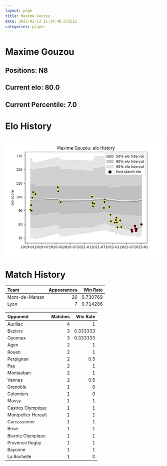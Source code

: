 ```yaml
---  
layout: page  
title: Maxime Gouzou  
date: 2023-01-13 11:34:48.572512  
categories: player  
---
```

# Maxime Gouzou

## Positions: N8

## Current elo: 80.0

## Current Percentile: 7.0

# Elo History


![elo history](history_MaximeGouzou.png)
# Match History


| Team           |   Appearances |   Win Rate |
|:---------------|--------------:|-----------:|
| Mont-de-Marsan |            26 |   0.730769 |
| Lyon           |             7 |   0.714286 |

| Opponent            |   Matches |   Win Rate |
|:--------------------|----------:|-----------:|
| Aurillac            |         4 |   1        |
| Beziers             |         3 |   0.333333 |
| Oyonnax             |         3 |   0.333333 |
| Agen                |         2 |   1        |
| Rouen               |         2 |   1        |
| Perpignan           |         2 |   0.5      |
| Pau                 |         2 |   1        |
| Montauban           |         2 |   1        |
| Vannes              |         2 |   0.5      |
| Grenoble            |         1 |   0        |
| Colomiers           |         1 |   0        |
| Massy               |         1 |   1        |
| Castres Olympique   |         1 |   1        |
| Montpellier Herault |         1 |   1        |
| Carcassonne         |         1 |   1        |
| Brive               |         1 |   1        |
| Biarritz Olympique  |         1 |   1        |
| Provence Rugby      |         1 |   1        |
| Bayonne             |         1 |   1        |
| La Rochelle         |         1 |   0        |